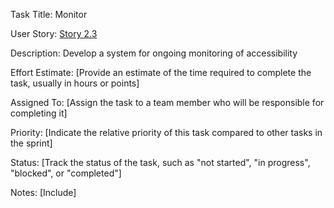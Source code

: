 Task Title: Monitor

User Story: [Story 2.3](documentation/theme_1/initiatives/Epics/Stories/Story_2.3.md)

Description: Develop a system for ongoing monitoring of accessibility

Effort Estimate: [Provide an estimate of the time required to complete the task, usually in hours or points]

Assigned To: [Assign the task to a team member who will be responsible for completing it]

Priority: [Indicate the relative priority of this task compared to other tasks in the sprint]

Status: [Track the status of the task, such as "not started", "in progress", "blocked", or "completed"]

Notes: [Include]